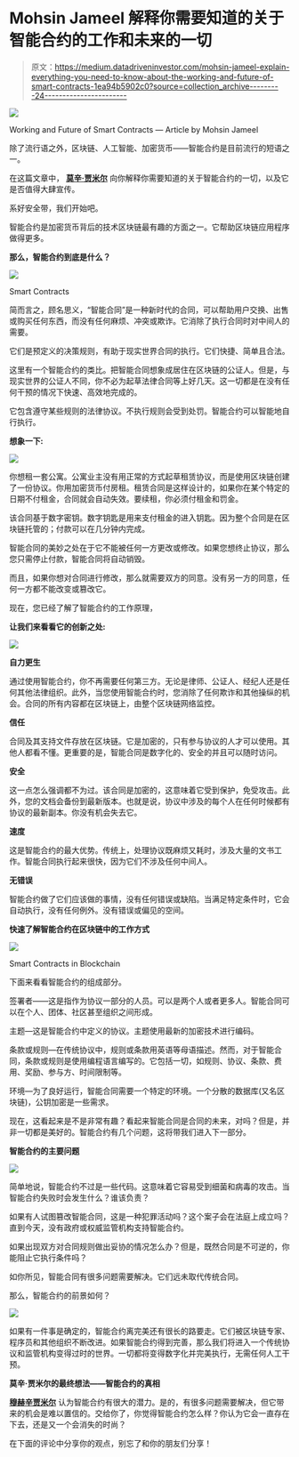 # Mohsin Jameel 解释你需要知道的关于智能合约的工作和未来的一切

> 原文：<https://medium.datadriveninvestor.com/mohsin-jameel-explain-everything-you-need-to-know-about-the-working-and-future-of-smart-contracts-1ea94b5902c0?source=collection_archive---------24----------------------->

![](img/e5914c77928d9ff9287177d8c3a6bda2.png)

Working and Future of Smart Contracts — Article by Mohsin Jameel

除了流行语之外，区块链、人工智能、加密货币——智能合约是目前流行的短语之一。

在这篇文章中， [**莫辛·贾米尔**](http://www.mohsinjameel.com/) 向你解释你需要知道的关于智能合约的一切，以及它是否值得大肆宣传。

系好安全带，我们开始吧。

智能合约是加密货币背后的技术区块链最有趣的方面之一。它帮助区块链应用程序做得更多。

**那么，智能合约到底是什么？**

![](img/2c29a899593462c1e3fcec81b24df08a.png)

Smart Contracts

简而言之，顾名思义，“智能合同”是一种新时代的合同，可以帮助用户交换、出售或购买任何东西，而没有任何麻烦、冲突或欺诈。它消除了执行合同时对中间人的需要。

它们是预定义的决策规则，有助于现实世界合同的执行。它们快捷、简单且合法。

这里有一个智能合约的类比。把智能合同想象成居住在区块链的公证人。但是，与现实世界的公证人不同，你不必为起草法律合同等上好几天。这一切都是在没有任何干预的情况下快速、高效地完成的。

它包含遵守某些规则的法律协议。不执行规则会受到处罚。智能合约可以智能地自行执行。

**想象一下:**

![](img/03aaabf4d3a88047d59539d7d4ea38a8.png)

你想租一套公寓。公寓业主没有用正常的方式起草租赁协议，而是使用区块链创建了一份协议。你用加密货币付房租。租赁合同是这样设计的，如果你在某个特定的日期不付租金，合同就会自动失效。要续租，你必须付租金和罚金。

该合同基于数字密钥。数字钥匙是用来支付租金的进入钥匙。因为整个合同是在区块链托管的；付款可以在几分钟内完成。

智能合同的美妙之处在于它不能被任何一方更改或修改。如果您想终止协议，那么您只需停止付款，智能合同将自动销毁。

而且，如果你想对合同进行修改，那么就需要双方的同意。没有另一方的同意，任何一方都不能改变或篡改它。

现在，您已经了解了智能合约的工作原理，

**让我们来看看它的创新之处:**

![](img/bb171db9bf0cdafd4c82442f6e304638.png)

**自力更生**

通过使用智能合约，你不再需要任何第三方。无论是律师、公证人、经纪人还是任何其他法律组织。此外，当您使用智能合约时，您消除了任何欺诈和其他操纵的机会。合同的所有内容都在区块链上，由整个区块链网络监控。

**信任**

合同及其支持文件存放在区块链。它是加密的，只有参与协议的人才可以使用。其他人都看不懂。更重要的是，智能合同是数字化的、安全的并且可以随时访问。

**安全**

这一点怎么强调都不为过。该合同是加密的，这意味着它受到保护，免受攻击。此外，您的文档会备份到最新版本。也就是说，协议中涉及的每个人在任何时候都有协议的最新副本。你没有机会失去它。

**速度**

这是智能合约的最大优势。传统上，处理协议既麻烦又耗时，涉及大量的文书工作。智能合同执行起来很快，因为它们不涉及任何中间人。

**无错误**

智能合约做了它们应该做的事情，没有任何错误或缺陷。当满足特定条件时，它会自动执行，没有任何例外。没有错误或偏见的空间。

**快速了解智能合约在区块链中的工作方式**

![](img/78b92d8e3404e3d9ac9cc2b778bdd242.png)

Smart Contracts in Blockchain

下面来看看智能合约的组成部分。

签署者——这是指作为协议一部分的人员。可以是两个人或者更多人。智能合同可以在个人、团体、社区甚至组织之间形成。

主题—这是智能合约中定义的协议。主题使用最新的加密技术进行编码。

条款或规则—在传统协议中，规则或条款用英语等母语描述。然而，对于智能合同，条款或规则是使用编程语言编写的。它包括一切，如规则、协议、条款、费用、奖励、参与方、时间限制等。

环境—为了良好运行，智能合同需要一个特定的环境。一个分散的数据库(又名区块链)，公钥加密是一些需求。

现在，这看起来是不是非常有趣？看起来智能合同是合同的未来，对吗？但是，并非一切都是美好的。智能合约有几个问题，这将带我们进入下一部分。

**智能合约的主要问题**

![](img/f3e28ba494d7b9414f0b899430295315.png)

简单地说，智能合约不过是一些代码。这意味着它容易受到细菌和病毒的攻击。当智能合约失败时会发生什么？谁该负责？

如果有人试图篡改智能合同，这是一种犯罪活动吗？这个案子会在法庭上成立吗？直到今天，没有政府或权威监管机构支持智能合约。

如果出现双方对合同规则做出妥协的情况怎么办？但是，既然合同是不可逆的，你能阻止它执行条件吗？

如你所见，智能合同有很多问题需要解决。它们远未取代传统合同。

那么，智能合约的前景如何？

![](img/9b975095f7685ae0ef580c402163b72d.png)

如果有一件事是确定的，智能合约离完美还有很长的路要走。它们被区块链专家、程序员和其他组织不断改进。如果智能合约得到完善，那么我们将进入一个传统协议和监管机构变得过时的世界。一切都将变得数字化并完美执行，无需任何人工干预。

**莫辛·贾米尔的最终想法——智能合约的真相**

[**穆赫辛贾米尔**](http://www.bullinfotech.com/) 认为智能合约有很大的潜力。是的，有很多问题需要解决，但它带来的机会是难以置信的。交给你了，你觉得智能合约怎么样？你认为它会一直存在下去，还是又一个会消失的时尚？

在下面的评论中分享你的观点，别忘了和你的朋友们分享！